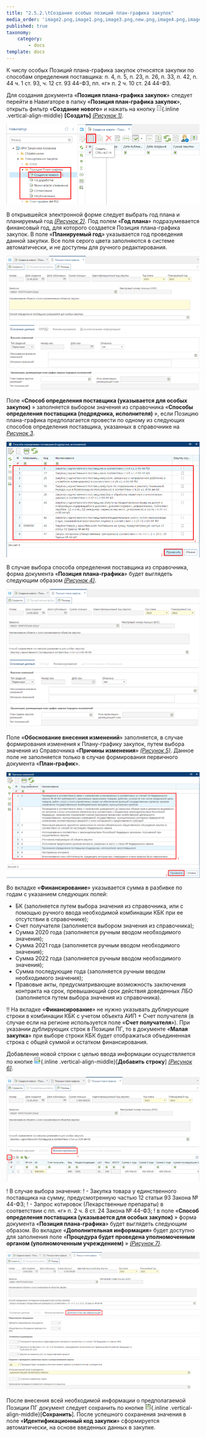 ```yaml
---
title: "2.5.2.\tСоздание особых позиций план-графика закупок"
media_order: 'image2.png,image1.png,image3.png,new.png,image4.png,image5.png,image6.png,image7.png,add.png,save.png'
published: true
taxonomy:
    category:
        - docs
template: docs
---
```


К числу особых Позиций плана-графика закупок относятся закупки по способам определения поставщика: п. 4, п. 5, п. 23, п. 26, п. 33, п. 42, п. 44 ч. 1 ст. 93, ч. 12 ст. 93 44-ФЗ, пп. «г» п. 2 ч. 10 ст. 24 44-ФЗ.

Для создания документа «**Позиция плана-графика закупок**» следует перейти в Навигаторе в папку «**Позиция план-графика закупок**», открыть фильтр «**Создание нового**» и нажать на кнопку ![](new.png){.inline .vertical-align-middle} **[Создать]** *[(Рисунок 1)](#ris-01)*.

![Кнопка создания нового документа «Позиции план-графика закупок»](image1.png?id=ris-01)

В открывшейся электронной форме следует выбрать год плана и планируемый год *[(Рисунок 2)](#ris-02)*. Под полем «**Год плана**» подразумевается финансовый год, для которого создается Позиция плана-графика закупок. В поле «**Планируемый год**» указывается год проведения данной закупки. Все поля серого цвета заполняются в системе автоматически, и не доступны для ручного редактирования.

![Пустая электронная форма для заполнения документа «Позиция план-графика закупок»](image2.png?id=ris-02)

Поле «**Способ определения поставщика (указывается для особых закупок)** » заполняется выбором значения из справочника «**Способы определения поставщика (подрядчика, исполнителя)** », если Позицию плана-графика предполагается провести по одному из следующих способов определения поставщика, указанных в справочнике на *[Рисунок 3](#ris-03)*.

![Справочник способов определения поставщика](image3.png?id=ris-03)

В случае выбора способа определения поставщика из справочника, форма документа «**Позиция плана-графика**» будет выглядеть следующим образом *[(Рисунок 4)](#ris-04)*.

![Особая позиция план-графика](image4.png?id=ris-04)

Поле «**Обоснование внесения изменений**» заполняется, в случае формирования изменения к Плану-графику закупок, путем выбора значения из Справочника «**Причины изменения**» *[(Рисунок 5)](#ris-05)*. Данное поле не заполняется только в случае формирования первичного документа «**План-график**».

![Справочник причин внесения изменений](image5.png?id=ris-05)

Во вкладке «**Финансирование**» указывается сумма в разбивке по годам с указанием следующих полей:
-   БК (заполняется путем выбора значения из справочника, или с помощью ручного ввода необходимой комбинации КБК при ее отсутствии в справочнике);
-   Счет получателя (заполняется выбором значения из справочника);
-   Сумма 2020 года (заполняется ручным вводом необходимого значения);
-   Сумма 2021 года (заполняется ручным вводом необходимого значения);
-   Сумма 2022 года (заполняется ручным вводом необходимого значения);
-   Сумма последующие года (заполняется ручным вводом необходимого значения);
-   Правовые акты, предусматривающие возможность заключения контракта на срок, превышающий срок действия доведенных ЛБО (заполняется путем выбора значения из справочника).

!! На вкладке «**Финансирование**» не нужно указывать дублирующие строки в комбинации КБК с учетом объекта АИП + Счет получателя (в случае если на регионе используется поле «**Счет получателя**»). При указании дублирующих строк в Позиции ПГ, то в документе «**Малая закупка**»  при выборе строки КБК будет отображаться объединенная строка с общей суммой и остатком финансирования.

Добавление новой строки с целью ввода информации осуществляется по кнопке ![](add.png){.inline .vertical-align-middle}[**Добавить строку**] *[(Рисунок 6)](#ris-06)*.

![Вкладка «Финансирование»](image6.png?id=ris-06)

! В случае выбора значения:
! - Закупка товара у единственного поставщика на сумму, предусмотренную частью 12 статьи 93 Закона № 44-ФЗ;
! - Запрос котировок (Лекарственные препараты) в соответствии с пп. «г» п. 2 ч. 8 ст. 24 Закона № 44-ФЗ;
! в поле «**Способ определения поставщика (указывается для особых закупок)** » форма документа «**Позиция плана-графика**» будет выглядеть следующим образом. Во вкладке «**Дополнительная информация**» будет доступно для заполнения поле «**Процедура будет проведена уполномоченным органом (уполномоченным учреждением)** » *[(Рисунок 7)](#ris-07)*. 

![Вкладка «Дополнительная информация»](image7.png?id=ris-07)

После внесения всей необходимой информации о предполагаемой Позиции ПГ документ следует сохранить по кнопке ![](save.png){.inline .vertical-align-middle}[**Сохранить**]. После успешного сохранения значения в поле «**Идентификационный код закупки**» сформируется автоматически, на основе введенных данных в
закупке.